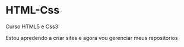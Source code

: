 # HTML-Css
 Curso HTML5 e Css3

Estou apredendo a criar sites e agora vou gerenciar meus repositorios